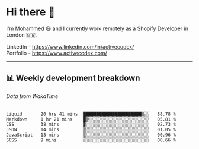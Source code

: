 # Hi there 👋

I'm Mohammed 😃 and I currently work remotely as a Shopify Developer in London 🇬🇧.

LinkedIn - https://www.linkedin.com/in/activecodex/
<br/>
Portfolio - https://www.activecodex.com/

---

## 📊 Weekly development breakdown
###### Data from WakaTime

<!--START_SECTION:waka-->

```text
Liquid       20 hrs 41 mins  ██████████████████████▒░░   88.78 %
Markdown     1 hr 21 mins    █▒░░░░░░░░░░░░░░░░░░░░░░░   05.81 %
CSS          38 mins         ▓░░░░░░░░░░░░░░░░░░░░░░░░   02.73 %
JSON         14 mins         ▒░░░░░░░░░░░░░░░░░░░░░░░░   01.05 %
JavaScript   13 mins         ▒░░░░░░░░░░░░░░░░░░░░░░░░   00.96 %
SCSS         9 mins          ░░░░░░░░░░░░░░░░░░░░░░░░░   00.66 %
```

<!--END_SECTION:waka-->
